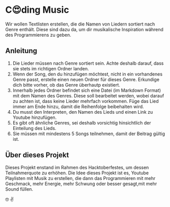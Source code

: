 # C:heart_eyes:ding Music

Wir wollen Textlisten erstellen, die die Namen von Liedern sortiert nach Genre enthält. Diese sind dazu da, um dir musikalische Inspiration während des Programmierens zu geben.

## Anleitung

1. Die Lieder müssen nach Genre sortiert sein. Achte deshalb darauf, dass sie stets im richtigen Ordner landen.
2. Wenn der Song, den du hinzufügen möchtest, nicht in ein vorhandenes Genre passt, erstelle einen neuen Ordner für dieses Genre. Erkundige dich bitte vorher, ob das Genre überhautp existiert.
3. Innerhalb jedes Ordner befindet sich eine Datei (im Markdown Format) mit dem Namen des Genres. Diese soll bearbeitet werden, wobei darauf zu achten ist, dass keine Lieder mehrfach vorkommen. Füge das Lied immer am Ende hinzu, damit die Reihenfolge beibehalten wird.
4. Du musst den Interpreten, den Namen des Lieds und einen Link zu Youtube hinzufügen.
5. Es gibt oft ähnliche Genres, sei deshalb vorsichtig hinsichtlich der Einteilung des Lieds.
6. Sie müssen mit mindestens 5 Songs teilnehmen, damit der Beitrag gültig ist.

## Über dieses Projekt

Dieses Projekt enstand im Rahmen des Hacktoberfestes, um dessen Teilnahmerquote zu erhöhen. Die Idee dieses Projekt ist es, Youtube Playlisten mit Musik zu erstellen, die dann das Programmieren mit mehr Geschmack, mehr Energie, mehr Schwung oder besser gesagt,mit mehr Sound füllen.

:nerd_face: :v:
